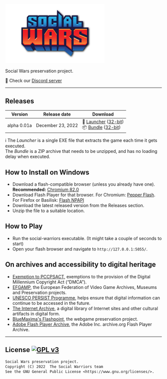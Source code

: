 <img src="templates/img/logo.png" width=320px>

Social Wars preservation project.

:speech_balloon: Check our [Discord server](https://discord.gg/#)

---

## Releases

| Version | Release date | Download |
| --- | --- | --- |
| alpha 0.01a | December 23, 2022 | :ticket: [Launcher](../../releases/download/0.01a/social-warriors_0.01a.exe) ([32-bit](../../releases/download/0.01a/social-warriors_0.01a_32bit.exe)) <br> :package: [Bundle](../../releases/download/0.01a/social-warriors_0.01a.zip) ([32-bit](../../releases/download/0.01a/social-warriors_0.01a_32bit.zip))|

:information_source: The *Launcher* is a single EXE file that extracts the game each time it gets executed.
<br>The *Bundle* is a ZIP archive that needs to be unzipped, and has no loading delay when executed.

## How to Install on Windows

- Download a flash-compatible browser (unless you already have one). **Recommended:** [Chromium 82.0](https://chromium.en.uptodown.com/windows/download/2181158)
- Download Flash Player for that browser. For Chromium: [Pepper Flash](https://archive.org/download/flashplayerarchive/pub/flashplayer/installers/archive/fp_32.0.0.371_archive.zip/32_0_r0_371%2Fflashplayer32_0r0_371_winpep.exe). For Firefox or Basilisk: [Flash NPAPI](https://archive.org/download/flashplayerarchive/pub/flashplayer/installers/archive/fp_32.0.0.371_archive.zip/32_0_r0_371%2Fflashplayer32_0r0_371_win.exe)
- Download the latest released version from the Releases section.
- Unzip the file to a suitable location.

## How to Play

- Run the social-warriors executable. (It might take a couple of seconds to start)
- Open your flash browser and navigate to `http://127.0.0.1:5055/`.

## On archives and accessibility to digital heritage

- [Exemption to PCCPSACT](https://www.federalregister.gov/documents/2018/10/26/2018-23241/exemption-to-prohibition-on-circumvention-of-copyright-protection-systems-for-access-control), exemptions to the provision of the Digital Millennium Copyright Act (“DMCA”). 
- [EFGAMP](https://efgamp.eu/), the European Federation of Video Game Archives, Museums and Preservation projects.
- [UNESCO PERSIST Programme](https://unescopersist.org/), helps ensure that digital information can continue to be accessed in the future.
- [The Internet Archive](https://archive.org/), a digital library of Internet sites and other cultural artifacts in digital form.
- [BlueMaxima's Flashpoint](https://bluemaxima.org/flashpoint/), the webgame preservation project.
- [Adobe Flash Player Archive](https://archive.org/download/flashplayerarchive/), the Adobe Inc. archive.org Flash Player Archive.

---

## License [![GPL v3](https://img.shields.io/badge/GPL%20v3-blue)](http://www.gnu.org/licenses/gpl-3.0)

```
Social Wars preservation project.
Copyright (C) 2022  The Social Warriors team
See the GNU General Public License <https://www.gnu.org/licenses/>.
```
